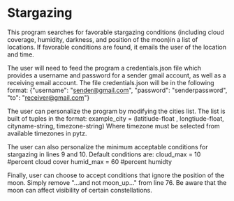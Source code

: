 # Stargazing
This program searches for favorable stargazing conditions (including cloud coverage, humidity, darkness, and position of the moon)in a list of locations. If favorable conditions are found, it emails the user of the location and time.

The user will need to feed the program a credentials.json file which provides a username and password for a sender gmail account, as well as a receiving email account. The file credentials.json will be in the following format:
{"username": "sender@gmail.com", "password": "senderpassword", "to": "receiver@gmail.com"}

The user can personalize the program by modifying the cities list. The list is built of tuples in the format:
example_city = (latitiude-float , longtiude-float, cityname-string, timezone-string)
Where timezone must be selected from available timezones in pytz.

The user can also personalize the minimum acceptable conditions for stargazing in lines 9 and 10. Default conditions are:
cloud_max = 10 #percent cloud cover
humid_max = 60 #percent humidty

Finally, user can choose to accept conditions that ignore the position of the moon. Simply remove "...and not moon_up..." from line 76. Be aware that the moon can affect visibility of certain constellations. 
